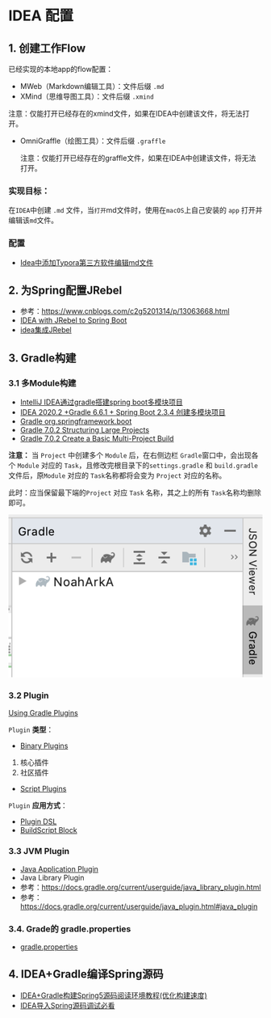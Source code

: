 # IDEA 配置


## 1. 创建工作Flow

已经实现的本地app的flow配置：

- MWeb（Markdown编辑工具）：文件后缀 `.md`
- XMind（思维导图工具）：文件后缀 `.xmind`

 注意：仅能打开已经存在的xmind文件，如果在IDEA中创建该文件，将无法打开。
 
- OmniGraffle（绘图工具）：文件后缀 `.graffle`

  注意：仅能打开已经存在的graffle文件，如果在IDEA中创建该文件，将无法打开。


### 实现目标：
在`IDEA`中创建 `.md` 文件，当`打开`md文件时，使用在`macOS`上自己安装的 `app` 打开并编辑该`md`文件。

### 配置

- [Idea中添加Typora第三方软件编辑md文件](https://www.cnblogs.com/cndarren/p/14415213.html)

## 2. 为Spring配置JRebel

- 参考：https://www.cnblogs.com/c2g5201314/p/13063668.html
- [IDEA with JRebel to Spring Boot](https://www.imooc.com/article/303635)
- [idea集成JRebel](https://www.cnblogs.com/-xuzhankun/p/13331109.html)



## 3. Gradle构建

### 3.1 多Module构建

- [IntelliJ IDEA通过gradle搭建spring boot多模块项目](https://www.cnblogs.com/davidhhuan/p/12232908.html)
- [IDEA 2020.2 +Gradle 6.6.1 + Spring Boot 2.3.4 创建多模块项目](https://blog.csdn.net/zh452647457/article/details/108844078?utm_medium=distribute.pc_relevant.none-task-blog-baidujs_title-0&spm=1001.2101.3001.4242)
- [Gradle org.springframework.boot](https://plugins.gradle.org/plugin/org.springframework.boot)
- [Gradle 7.0.2 Structuring Large Projects](https://docs.gradle.org/current/userguide/structuring_software_products.html#structure_large_projects)
- [Gradle 7.0.2 Create a Basic Multi-Project Build](https://docs.gradle.org/current/userguide/multi_project_builds.html#multi_project_builds)

**注意：**
当 `Project` 中创建多个 `Module` 后，在右侧边栏 `Gradle`窗口中，会出现各个 `Module` 对应的 `Task`，且修改完根目录下的`settings.gradle` 和 `build.gradle`文件后，原`Module` 对应的 `Task`名称都将会变为 `Project` 对应的名称。

此时：应当保留最下端的`Project` 对应 `Task` 名称，其之上的所有 `Task`名称均删除即可。

![](/images/gradle-task配置.png)

### 3.2 Plugin

[Using Gradle Plugins](https://docs.gradle.org/current/userguide/plugins.html)

`Plugin` **类型**： 

- [Binary Plugins](https://docs.gradle.org/current/userguide/plugins.html#sec:binary_plugins)
 1. 核心插件
 2. 社区插件
- [Script Plugins](https://docs.gradle.org/current/userguide/plugins.html#sec:script_plugins)

`Plugin` **应用方式**：

- [Plugin DSL](https://docs.gradle.org/current/userguide/plugins.html#sec:plugins_block)
- [BuildScript Block](https://docs.gradle.org/current/userguide/plugins.html#sec:applying_plugins_buildscript)



### 3.3 JVM Plugin

- [Java Application Plugin](https://docs.gradle.org/current/userguide/application_plugin.html#application_plugin)
- Java Library Plugin
 - 参考：https://docs.gradle.org/current/userguide/java_library_plugin.html
 - 参考：https://docs.gradle.org/current/userguide/java_plugin.html#java_plugin

### 3.4. Grade的 gradle.properties

- [gradle.properties](https://docs.gradle.org/current/userguide/build_environment.html)


## 4. IDEA+Gradle编译Spring源码

- [IDEA+Gradle构建Spring5源码阅读环境教程(优化构建速度)](https://zhuanlan.zhihu.com/p/149641082)
- [IDEA导入Spring源码调试必看](https://blog.csdn.net/u013469325/article/details/106586497)